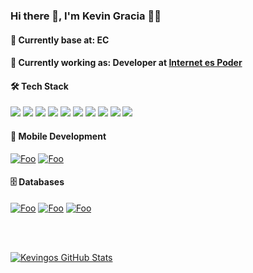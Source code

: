 ### Hi there 👋, I'm Kevin Gracia 👨‍💻


#### 📍 Currently base at: EC

#### 💼 Currently working as: Developer at [Internet es Poder](https://internetespoder.com/)

#### 🛠 Tech Stack

<a src="https://www.javascript.com/"><img src="https://img.icons8.com/color/48/000000/javascript.png"/></a>
<a src="https://reactjs.org/"><img src="https://img.icons8.com/color/48/000000/react-native.png"/></a>
<a src="https://www.typescriptlang.org/"><img src="https://img.icons8.com/color/48/000000/typescript.png"/></a>
<a src="https://nodejs.org/"><img src="https://img.icons8.com/color/48/000000/nodejs.png"/></a>
<a src="https://www.mongodb.com/"><img src="https://img.icons8.com/color/48/000000/mongodb.png"/></a>
<a src="https://www.docker.com/"><img src="https://img.icons8.com/color/48/000000/docker.png"/></a>
<a src="https://www.npmjs.com/"><img src="https://img.icons8.com/color/48/000000/npm.png"/></a>
<a src="https://getbootstrap.com/"><img src="https://img.icons8.com/color/48/000000/bootstrap.png"/></a>
<a src="https://www.w3schools.com/html/"><img src="https://img.icons8.com/color/48/000000/html-5.png"/></a>
<a src="https://www.w3schools.com/css/"><img src="https://img.icons8.com/color/48/000000/css3.png"/></a>


#### 📲 Mobile Development

[![Foo](https://img.icons8.com/ios-filled/50/000000/ionic.png)](https://ionicframework.com/)
[![Foo](https://img.icons8.com/clouds/100/000000/react.png)](https://reactnative.dev/)


#### 🗄️ Databases

[![Foo](https://img.icons8.com/color/48/000000/mongodb.png/)](https://www.mongodb.com/)
[![Foo](https://img.icons8.com/ios/50/000000/mysql-logo.png)](https://www.mysql.com/)
[![Foo](https://img.icons8.com/color/48/000000/postgreesql.png)](https://www.postgresql.org/)



<br/><br/>

[![Kevingos GitHub Stats](https://github-readme-stats.vercel.app/api?username=kevingo710&show_icons=true)](https://github.com/kevingo710)

<br/>


 
